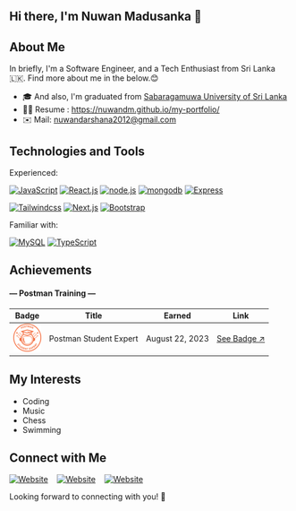 ## Hi there, I'm Nuwan Madusanka 👋

## About Me

In briefly, I'm a Software Engineer, and a Tech Enthusiast from Sri Lanka 🇱🇰. Find more about me in the below.😊

- 🎓 And also, I'm graduated from [Sabaragamuwa University of Sri Lanka][uni]
- 🧑‍💼 Resume : https://nuwandm.github.io/my-portfolio/
- ✉️ Mail: nuwandarshana2012@gmail.com

## Technologies and Tools

Experienced:

[![JavaScript](https://img.shields.io/badge/-JavaScript-black?style=flat-square&logo=javascript)](https://github.com/nuwandm)
[![React.js](https://img.shields.io/badge/-ReactJS-black?style=flat-square&logo=react&logoColor=61DAFB)](https://github.com/nuwandm)
[![node.js](https://img.shields.io/badge/-Node.js-339933?style=flat-square&logo=node.js&logoColor=white)](https://github.com/nuwandm)
[![mongodb](https://img.shields.io/badge/-MongoDB-green?style=flat-square&logo=mongodb)](https://github.com/nuwandm)
[![Express](https://img.shields.io/badge/-Express-000?style=flat-square)](https://github.com/nuwandm)

[![Tailwindcss](https://img.shields.io/badge/-Tailwindcss-black?style=flat&logo=tailwindcss)](https://github.com/nuwandm)
[![Next.js](https://img.shields.io/badge/-Next.js-black?style=flat-square&logo=next.js)](https://github.com/nuwandm)
[![Bootstrap](https://img.shields.io/badge/-Bootstrap-black?style=flat-square&logo=bootstrap)](https://github.com/nuwandm)

Familiar with:

[![MySQL](https://img.shields.io/badge/-MySQL-black?style=flat-square&logo=mysql)](https://github.com/BhathiyaTK)
[![TypeScript](https://img.shields.io/badge/-TypeScript-black?style=flat-square&logo=typescript)](https://github.com/nuwandm)

## Achievements

#### — Postman Training —

| Badge                                                                                                              | Title                  | Earned            | Link                                                                                                                           |
| ------------------------------------------------------------------------------------------------------------------ | ---------------------- | ----------------- | ------------------------------------------------------------------------------------------------------------------------------ |
| ![Postman Student Expert Badge](https://github.com/nuwandm/nuwandm/blob/main/Images/pse.png) | Postman Student Expert | August 22, 2023 | [See Badge ↗](https://badgr.com/backpack/badges/64e4633655f2c4246ec17a48) |

## My Interests

- Coding
- Music
- Chess
- Swimming


## Connect with Me

[![Website](https://img.shields.io/website?down_color=%230077B5&down_message=connect&label=&logo=linkedin&logoColor=%23fff&style=for-the-badge&up_message=connect&url=https%3A%2F%2Fwww.linkedin.com%2Fin%2Fbhathiyatk%2F)][linkedin]
&nbsp;&nbsp;&nbsp;[![Website](https://img.shields.io/website?color=%231877F2&down_message=connect&label=&logo=facebook&logoColor=%23fff&style=for-the-badge&up_message=be%20a%20friend&url=https%3A%2F%2Fwww.facebook.com%2Fbhathiya.tk%2F)][facebook]
&nbsp;&nbsp;&nbsp;[![Website](https://img.shields.io/website?color=%23E4405F&down_message=follow&label=&logo=instagram&logoColor=%23fff&style=for-the-badge&up_message=follow&url=https%3A%2F%2Fwww.instagram.com%2Fbhathiya.kariyawasam%2F)][instagram]

Looking forward to connecting with you! 🌟

[work]: https://www.aizenit.com/
[uni]: https://www.sab.ac.lk/
[instagram]: https://www.instagram.com/nuwan____madusanka/
[linkedin]: https://www.linkedin.com/in/nuwanmadusanka/
[facebook]: https://web.facebook.com/nuwan1sanka
